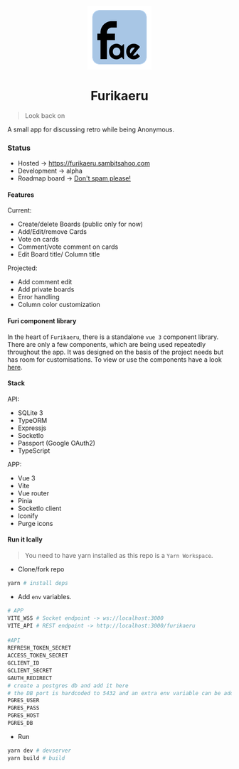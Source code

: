 <p align="center">
 <img src="https://raw.githubusercontent.com/soulsam480/furikaeru/master/app/public/icon-144.png" alt="Furi logo" />
</p>
<h1 align="center"> Furikaeru </h1>

> Look back on

A small app for discussing retro while being Anonymous.

### Status

- Hosted -> https://furikaeru.sambitsahoo.com
- Development -> alpha
- Roadmap board -> [Don't spam please!](https://furikaeru.sambitsahoo.com/62b79a16-a97f-41c4-a6f6-8b7256be10d9/)

#### Features
Current:
- Create/delete Boards (public only for now)
- Add/Edit/remove Cards
- Vote on cards
- Comment/vote comment on cards
- Edit Board title/ Column title

Projected:
- Add comment edit
- Add private boards
- Error handling
- Column color customization

#### Furi component library
In the heart of `Furikaeru`, there is a standalone `vue 3` component library. There are only a few components, which are being used repeatedly throughout the app. It was designed on the basis of the project needs but has room for customisations. To view or use the components have a look [here](./app/src/components/lib).
#### Stack

API:
- SQLite 3
- TypeORM
- Expressjs
- SocketIo
- Passport (Google OAuth2)
- TypeScript

APP:
- Vue 3 
- Vite
- Vue router
- Pinia
- SocketIo client
- Iconify
- Purge icons

#### Run it lcally
> You need to have yarn installed as this repo is a `Yarn Workspace`.

- Clone/fork repo
```bash
yarn # install deps
```
- Add `env` variables.
```bash
# APP
VITE_WSS # Socket endpoint -> ws://localhost:3000
VITE_API # REST endpoint -> http://localhost:3000/furikaeru

#API
REFRESH_TOKEN_SECRET
ACCESS_TOKEN_SECRET
GCLIENT_ID
GCLIENT_SECRET
GAUTH_REDIRECT
# create a postgres db and add it here
# the DB port is hardcoded to 5432 and an extra env variable can be added to change it
PGRES_USER
PGRES_PASS
PGRES_HOST
PGRES_DB
```
- Run
```bash
yarn dev # devserver
yarn build # build 
```
